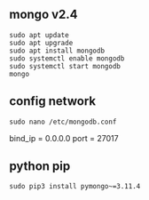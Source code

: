 ## mongo v2.4
    sudo apt update
    sudo apt upgrade
    sudo apt install mongodb
    sudo systemctl enable mongodb
    sudo systemctl start mongodb
    mongo
    
## config network
    sudo nano /etc/mongodb.conf
bind_ip = 0.0.0.0
port = 27017

## python pip
    sudo pip3 install pymongo~=3.11.4
